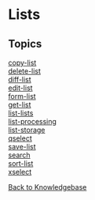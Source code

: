 # Lists

<PageHeader />

## Topics

[copy-list](./copy-list/README.md)  
[delete-list](./delete-list/README.md)  
[diff-list](./diff-list/README.md)  
[edit-list](./edit-list/README.md)  
[form-list](./form-list/README.md)  
[get-list](./get-list/README.md)  
[list-lists](./list-lists/README.md)  
[list-processing](./list-processing/README.md)  
[list-storage](./list-storage/README.md)  
[qselect](./qselect/README.md)  
[save-list](./save-list/README.md)  
[search](./search/README.md)  
[sort-list](./sort-list/README.md)  
[xselect](./xselect/README.md)  

[Back to Knowledgebase](./../README.md)

  
<PageFooter />
